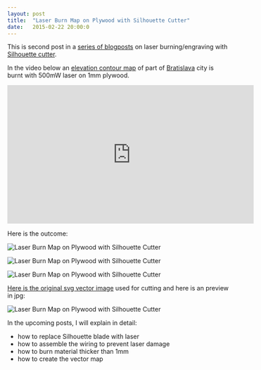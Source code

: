 ```yaml
---
layout: post
title:  "Laser Burn Map on Plywood with Silhouette Cutter"
date:   2015-02-22 20:00:0
---
```


This is second post in a [series of blogposts](https://petervojtek.github.io/diy/2015/01/30/silhouette-laser-engraver.html) on laser burning/engraving with [Silhouette cutter](http://www.amazon.com/Silhouette-SILHOUETTE-PORTRAIT-Portrait/dp/B009GZUPFA).

In the video below an [elevation contour map](http://wiki.openstreetmap.org/wiki/Relief_maps#Elevation_contour_lines) of part of [Bratislava](http://en.wikipedia.org/wiki/Bratislava) city is burnt with 500mW laser on 1mm plywood.

<iframe width="560" height="315" src="https://www.youtube.com/embed/ACFGVa-5SZM" frameborder="0" allowfullscreen></iframe>

Here is the outcome:

![Laser Burn Map on Plywood with Silhouette Cutter]({{site.baseurl}}/images/lasermap-02.jpg "Laser Burn Map on Plywood with Silhouette Cutter")

![Laser Burn Map on Plywood with Silhouette Cutter]({{site.baseurl}}/images/lasermap-01.jpg "Laser Burn Map on Plywood with Silhouette Cutter")

![Laser Burn Map on Plywood with Silhouette Cutter]({{site.baseurl}}/images/lasermap-03.jpg "Laser Burn Map on Plywood with Silhouette Cutter")

[Here is the original svg vector image]({{site.baseurl}}/images/lasermap-bratislava.svg) used for cutting and here is an preview in jpg:

![Laser Burn Map on Plywood with Silhouette Cutter]({{site.baseurl}}/images/lasermap-bratislava-src.jpg "Laser Burn Map on Plywood with Silhouette Cutter")

In the upcoming posts, I will explain in detail:

* how to replace Silhouette blade with laser
* how to assemble the wiring to prevent laser damage
* how to burn material thicker than 1mm
* how to create the vector map


